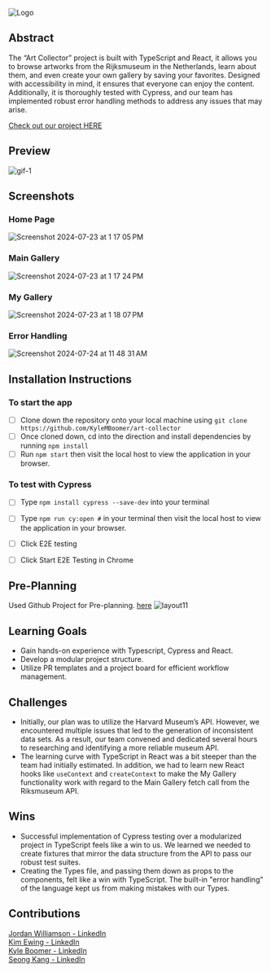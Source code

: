![Logo](https://github.com/user-attachments/assets/14445988-a8b5-4b73-b29b-bfed6affe842)

## Abstract
The “Art Collector” project is built with TypeScript and React, it allows you to browse artworks from the Rijksmuseum in the Netherlands, learn about them, and even create your own gallery by saving your favorites. Designed with accessibility in mind, it ensures that everyone can enjoy the content. Additionally, it is thoroughly tested with Cypress, and our team has implemented robust error handling methods to address any issues that may arise.


[Check out our project HERE](https://art-collector-64rsxa5hn-seongs-projects-6f1afc27.vercel.app)

## Preview
![gif-1](https://github.com/user-attachments/assets/d36bd245-851b-4651-8391-b555d4ccfbf7)


## Screenshots
### Home Page
![Screenshot 2024-07-23 at 1 17 05 PM](https://github.com/user-attachments/assets/26c600dd-6f98-481f-b0fa-8729b572a21d)

### Main Gallery
![Screenshot 2024-07-23 at 1 17 24 PM](https://github.com/user-attachments/assets/a53a4410-64a9-403c-ba0d-d4a20a697f0d)

### My Gallery
![Screenshot 2024-07-23 at 1 18 07 PM](https://github.com/user-attachments/assets/dd7944c4-ddaa-4045-9676-57eb6e664458)

### Error Handling
![Screenshot 2024-07-24 at 11 48 31 AM](https://github.com/user-attachments/assets/73744860-fa40-4262-b162-9e8a79a82747)




## Installation Instructions
### To start the app
- [ ]  Clone down the repository onto your local machine using `git clone https://github.com/KyleMBoomer/art-collector`
- [ ]  Once cloned down, cd into the direction and install dependencies by running `npm install`
- [ ]  Run `npm start` then visit the local host to view the application in your browser.

### To test with Cypress
- [ ]  Type `npm install cypress --save-dev` into your terminal
- [ ]  Type `npm run cy:open #` in your terminal then visit the local host to view the application in your browser.
- [ ]  Click E2E testing
- [ ]  Click Start E2E Testing in Chrome


## Pre-Planning
Used Github Project for Pre-planning. [here](https://github.com/users/KyleMBoomer/projects/2)
![layout11](https://github.com/user-attachments/assets/c9d8cc06-90e8-4e31-91f0-336ddd227bbf)


## Learning Goals
  * Gain hands-on experience with Typescript, Cypress and React.
  * Develop a modular project structure.
  * Utilize PR templates and a project board for efficient workflow management.
  
## Challenges
  * Initially, our plan was to utilize the Harvard Museum’s API. However, we encountered multiple issues that led to the generation of inconsistent data sets. As a result, our team convened and dedicated several hours to researching and identifying a more reliable museum API.
  * The learning curve with TypeScript in React was a bit steeper than the team had initially estimated. In addition, we had to learn new React hooks like `useContext` and `createContext` to make the My Gallery functionality work with regard to the Main Gallery fetch call from the Riksmuseum API. 
  
## Wins
* Successful implementation of Cypress testing over a modularized project in TypeScript feels like a win to us. We learned we needed to create fixtures that mirror the data structure from the API to pass our robust test suites. 
* Creating the Types file, and passing them down as props to the components, felt like a win with TypeScript. The built-in "error handling" of the language kept us from making mistakes with our Types. 

## Contributions
[Jordan Williamson - LinkedIn](https://www.linkedin.com/in/jordan-williamson-a079b3271/) <br />
[Kim Ewing - LinkedIn](https://www.linkedin.com/in/kimberlypekar/) <br />
[Kyle Boomer - LinkedIn](https://www.linkedin.com/in/kylemboomer/) <br />
[Seong Kang - LinkedIn](https://www.linkedin.com/in/seong-kang/)
